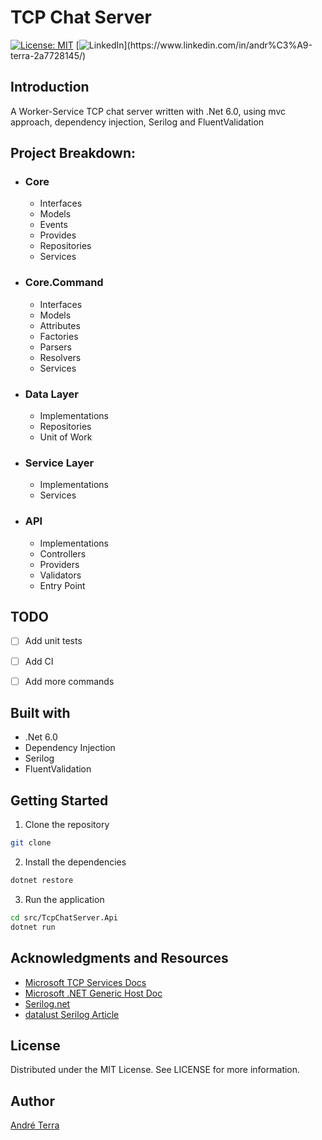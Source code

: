 # TCP Chat Server
[![License: MIT](https://img.shields.io/badge/License-MIT-green.svg)](https://opensource.org/licenses/MIT)
[![LinkedIn](https://img.shields.io/badge/LinkedIn-blue?style=flat&logo=linkedin&labelColor=blue")](https://www.linkedin.com/in/andr%C3%A9-terra-2a7728145/)

## Introduction
A Worker-Service TCP chat server written with .Net 6.0, using mvc approach, dependency injection, Serilog and FluentValidation

## Project Breakdown:
- ### Core
    - Interfaces
    - Models
    - Events
    - Provides
    - Repositories
    - Services

- ### Core.Command
    - Interfaces
    - Models
    - Attributes
    - Factories
    - Parsers
    - Resolvers
    - Services

- ### Data Layer
    - Implementations
    - Repositories
    - Unit of Work

- ### Service Layer
    - Implementations
    - Services

- ### API
    - Implementations
    - Controllers
    - Providers
    - Validators
    - Entry Point

## TODO
- [ ] Add unit tests
- [ ] Add CI
- [ ] Add more commands


## Built with
- .Net 6.0
- Dependency Injection
- Serilog
- FluentValidation

## Getting Started

1. Clone the repository

```bash
git clone 
```

2. Install the dependencies

```bash
dotnet restore
```

3. Run the application

```bash
cd src/TcpChatServer.Api
dotnet run
```

## Acknowledgments and Resources
- [Microsoft TCP Services Docs](https://docs.microsoft.com/en-us/dotnet/framework/network-programming/using-tcp-services)
- [Microsoft .NET Generic Host Doc](https://docs.microsoft.com/en-us/aspnet/core/fundamentals/host/generic-host?view=aspnetcore-6.0)
- [Serilog.net](https://serilog.net/)
- [datalust Serilog Article](https://blog.datalust.co/using-serilog-in-net-6/)

## License
Distributed under the MIT License. See LICENSE for more information.

## Author
[André Terra](https://www.linkedin.com/in/andr%C3%A9-terra-2a7728145/)